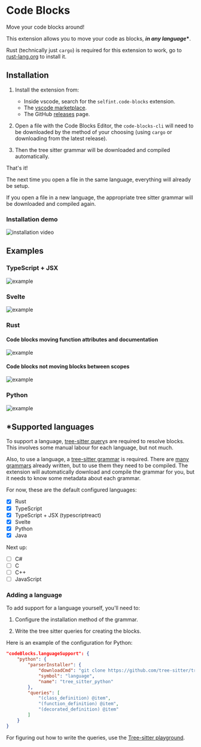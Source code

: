 # Code Blocks

Move your code blocks around!

This extension allows you to move your code as blocks, **_in any language_\***.

Rust (technically just `cargo`) is required for this extension to work, go to [rust-lang.org](https://www.rust-lang.org/) to install it.

## Installation


1. Install the extension from:
    - Inside vscode, search for the `selfint.code-blocks` extension.
    - The [vscode marketplace](https://marketplace.visualstudio.com/items?itemName=selfint.code-blocks).
    - The GitHub [releases](https://github.com/selfint/code-blocks/releases?q=vscode-extension&expanded=true) page.

2. Open a file with the Code Blocks Editor, the `code-blocks-cli` will need to be downloaded
   by the method of your choosing (using `cargo` or downloading from the latest release).

3. Then the tree sitter grammar will be downloaded and compiled automatically.

That's it!

The next time you open a file in the same language, everything will already be setup.

If you open a file in a new language, the appropriate tree sitter grammar will be downloaded and compiled again.

### Installation demo

![installation video](./assets/Code-Blocks-Installation-Demo.gif)

## Examples

### TypeScript + JSX

![example](./assets/Code-Blocks-Demo-9.gif)

### Svelte

![example](./assets/Code-Blocks-Demo-10.gif)

### Rust

#### Code blocks moving function attributes and documentation

![example](./assets/Code-Blocks-Demo-8.gif)

#### Code blocks not moving blocks between scopes

![example](./assets/Code-Blocks-Demo-7.gif)

### Python

![example](./assets/Code-Blocks-Demo-11.gif)

## \*Supported languages

To support a language, [tree-sitter query](https://tree-sitter.github.io/tree-sitter/using-parsers#query-syntax)s are required to resolve blocks. This involves some manual
labour for each language, but not much.

Also, to use a language, a [tree-sitter grammar](https://tree-sitter.github.io/tree-sitter/creating-parsers#the-grammar-dsl) is required. There are [many grammars](https://github.com/tree-sitter) already written, but to use them they need to be compiled. The extension will
automatically download and compile the grammar for you, but it needs to know some metadata
about each grammar.

For now, these are the default configured languages:

- [x] Rust
- [x] TypeScript
- [x] TypeScript + JSX (typescriptreact)
- [x] Svelte
- [x] Python
- [x] Java

Next up:

- [ ] C#
- [ ] C
- [ ] C++
- [ ] JavaScript

### Adding a language

To add support for a language yourself, you'll need to:

1. Configure the installation method of the grammar.

2. Write the tree sitter queries for creating the blocks.

Here is an example of the configuration for Python:

```json
"codeBlocks.languageSupport": {
    "python": {
        "parserInstaller": {
            "downloadCmd": "git clone https://github.com/tree-sitter/tree-sitter-python",
            "symbol": "language",
            "name": "tree_sitter_python"
        },
        "queries": [
            "(class_definition) @item",
            "(function_definition) @item",
            "(decorated_definition) @item"
        ]
    }
}
```

For figuring out how to write the queries, use the
[Tree-sitter playground](https://tree-sitter.github.io/tree-sitter/playground).

